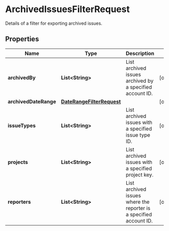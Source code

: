 

# ArchivedIssuesFilterRequest

Details of a filter for exporting archived issues.

## Properties

| Name | Type | Description | Notes |
|------------ | ------------- | ------------- | -------------|
|**archivedBy** | **List&lt;String&gt;** | List archived issues archived by a specified account ID. |  [optional] |
|**archivedDateRange** | [**DateRangeFilterRequest**](DateRangeFilterRequest.md) |  |  [optional] |
|**issueTypes** | **List&lt;String&gt;** | List archived issues with a specified issue type ID. |  [optional] |
|**projects** | **List&lt;String&gt;** | List archived issues with a specified project key. |  [optional] |
|**reporters** | **List&lt;String&gt;** | List archived issues where the reporter is a specified account ID. |  [optional] |



